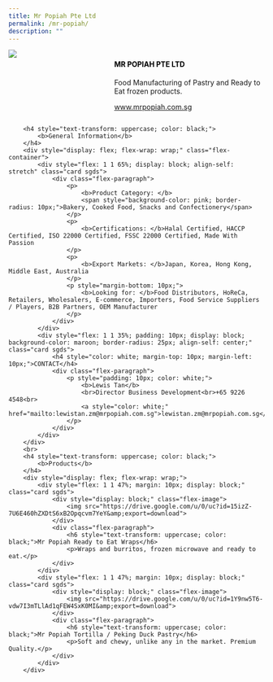 ```yaml
---
title: Mr Popiah Pte Ltd
permalink: /mr-popiah/
description: ""
---
```

<div class="flex-paragraph">
			<div style="display: flex; flex-wrap: wrap;" class="flex-container">
				<div style="flex: 1 1 40%; display: block;" class="card sgds">
					<img src="https://drive.google.com/u/0/uc?id=1qYx3rwSC1JQq3JGKtCtvmmmzhd3kcR5Q&amp;export=download">
				</div>
				<div style="flex: 1 1 58%; display: block; margin-left: 3px" class="card-sgds">
					<h4 style="text-transform: uppercase; color: black;"><b>Mr Popiah Pte Ltd</b></h4>
					<p>Food Manufacturing of Pastry and Ready to Eat frozen products.</p>
					<p><a target="_blank" href="https://www.mrpopiah.com.sg">www.mrpopiah.com.sg</a></p>
				</div>
			</div>
		</div>
	
	
		<h4 style="text-transform: uppercase; color: black;">
			<b>General Information</b>
		</h4>
		<div style="display: flex; flex-wrap: wrap;" class="flex-container">
			<div style="flex: 1 1 65%; display: block; align-self: stretch" class="card sgds">
				<div class="flex-paragraph">
					<p>
						<b>Product Category: </b>
						<span style="background-color: pink; border-radius: 10px;">Bakery, Cooked Food, Snacks and Confectionery</span>
					</p>
					<p>
						<b>Certifications: </b>Halal Certified, HACCP Certified, ISO 22000 Certified, FSSC 22000 Certified, Made With Passion
					</p>
					<p>
						<b>Export Markets: </b>Japan, Korea, Hong Kong, Middle East, Australia
					</p>
					<p style="margin-bottom: 10px;">
						<b>Looking for: </b>Food Distributors, HoReCa, Retailers, Wholesalers, E-commerce, Importers, Food Service Suppliers / Players, B2B Partners, OEM Manufacturer
					</p>
				</div>
			</div>
			<div style="flex: 1 1 35%; padding: 10px; display: block; background-color: maroon; border-radius: 25px; align-self: center;" class="card sgds">
				<h4 style="color: white; margin-top: 10px; margin-left: 10px;">CONTACT</h4>
				<div class="flex-paragraph">
					<p style="padding: 10px; color: white;">
						<b>Lewis Tan</b>
						<br>Director Business Development<br>+65 9226 4548<br>
						<a style="color: white;" href="mailto:lewistan.zm@mrpopiah.com.sg">lewistan.zm@mrpopiah.com.sg</a>
					</p>
				</div>
			</div>
		</div>
		<br>
		<h4 style="text-transform: uppercase; color: black;">
			<b>Products</b>
		</h4>
		<div style="display: flex; flex-wrap: wrap;">
			<div style="flex: 1 1 47%; margin: 10px; display: block;" class="card sgds">
				<div style="display: block;" class="flex-image">
					<img src="https://drive.google.com/u/0/uc?id=15izZ-7U6E460hZXDtS6xB2Opqcvm7YeY&amp;export=download">
				</div>
				<div class="flex-paragraph">
					<h6 style="text-transform: uppercase; color: black;">Mr Popiah Ready to Eat Wraps</h6>
					<p>Wraps and burritos, frozen microwave and ready to eat.</p>
				</div>
			</div>
			<div style="flex: 1 1 47%; margin: 10px; display: block;" class="card sgds">
				<div style="display: block;" class="flex-image">
					<img src="https://drive.google.com/u/0/uc?id=1Y9nw5T6-vdw7I3mTLlAd1qFEW4SxK0MI&amp;export=download">
				</div>
				<div class="flex-paragraph">
					<h6 style="text-transform: uppercase; color: black;">Mr Popiah Tortilla / Peking Duck Pastry</h6>
					<p>Soft and chewy, unlike any in the market. Premium Quality.</p>
				</div>
			</div>
		</div>